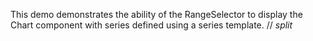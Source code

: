 This demo demonstrates the ability of&nbsp;the RangeSelector to&nbsp;display the Chart component with series defined using a&nbsp;series template.
// _split_